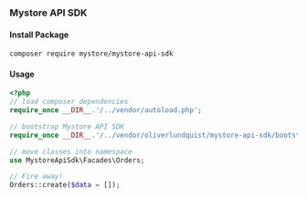 ### Mystore API SDK

#### Install Package
```
composer require mystore/mystore-api-sdk
```

#### Usage
```PHP
<?php
// load composer dependencies
require_once __DIR__.'/../vendor/autoload.php';

// bootstrap Mystore API SDK
require_once __DIR__.'/../vendor/oliverlundquist/mystore-api-sdk/bootstrap/app.php';

// move classes into namespace
use MystoreApiSdk\Facades\Orders;

// Fire away!
Orders::create($data = []);
```
